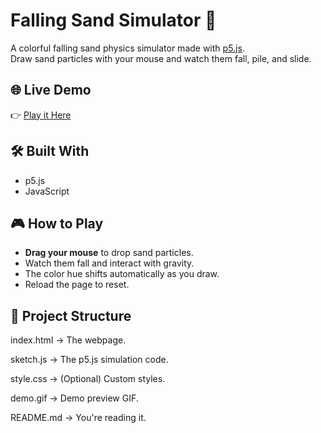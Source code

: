 # Falling Sand Simulator 🌈

A colorful falling sand physics simulator made with [p5.js](https://p5js.org/).  
Draw sand particles with your mouse and watch them fall, pile, and slide.

## 🌐 Live Demo
👉 [Play it Here](https://daringsvm20.github.io/falling-sand-simulator/)

## 🛠️ Built With
- p5.js
- JavaScript

## 🎮 How to Play
- **Drag your mouse** to drop sand particles.
- Watch them fall and interact with gravity.
- The color hue shifts automatically as you draw.
- Reload the page to reset.

## 📂 Project Structure
index.html → The webpage.

sketch.js → The p5.js simulation code.

style.css → (Optional) Custom styles.

demo.gif → Demo preview GIF.

README.md → You're reading it.
